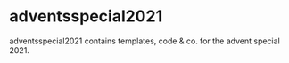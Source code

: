 # adventsspecial2021
adventsspecial2021 contains templates, code &amp; co. for the advent special 2021.

